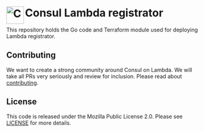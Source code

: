 <h1>
  <img src="./_docs/logo.svg" align="left" height="46px" alt="Consul logo"/>
  <span>Consul Lambda registrator</span>
</h1>

This repository holds the Go code and Terraform module used for deploying Lambda registrator.

## Contributing

We want to create a strong community around Consul on Lambda. We will take all PRs very seriously and review for inclusion. Please read about [contributing](./CONTRIBUTING.md).

## License

This code is released under the Mozilla Public License 2.0. Please see [LICENSE](https://github.com/hashicorp/terraform-aws-consul-lambda/blob/main/LICENSE) for more details.
